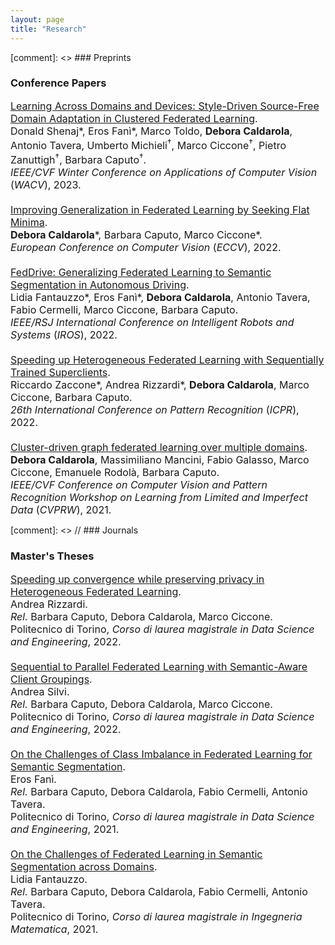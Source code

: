 ```yaml
---
layout: page
title: "Research"
---
```


[comment]: <> ### Preprints


### Conference Papers
<div style="font-size:medium">
<div class='paper_line'> 
    <a href="https://arxiv.org/abs/2210.02326" target="_blank" rel="noopener noreferrer">Learning Across Domains and Devices: Style-Driven Source-Free Domain Adaptation in Clustered Federated Learning</a>. <a href="{{ site.url }}/bibtex/shenaj2023ladd.html" style="color:black;" target="_blank" rel="noopener noreferrer"> <iconify-icon icon="file-icons:bibtex"></iconify-icon></a> <sup><a href="https://github.com/Erosinho13/LADD" style="color:black;" target="_blank" rel="noopener noreferrer"><i class="fab fa-github" style="font-size:15px;"></i></a></sup>
</div>
<div class='paper_line'>          
        <!-- Authors -->  
                <!-- Add "*" if more than one first author -->
                <!-- Add "†" if more than one senior advisor-->
                <!-- Highlight "me" as author with any style and add complete name to the list -->        
            <!-- Create a string of authors -->
            Donald Shenaj*, Eros Fanì*, Marco Toldo, <b>Debora Caldarola</b>, Antonio Tavera, Umberto Michieli<sup>&dagger;</sup>, Marco Ciccone<sup>&dagger;</sup>, Pietro Zanuttigh<sup>&dagger;</sup>, Barbara Caputo<sup>&dagger;</sup>.
            <!-- Create a string of Advisors (only if is thesis) -->
</div>
<div class='paper_line'>
            <!-- Venue -->
            <i>IEEE/CVF Winter Conference on Applications of Computer Vision</i> (<i>WACV</i>), 2023. 
</div>

<br>

<div class='paper_line'> 
    <a href="https://link.springer.com/chapter/10.1007/978-3-031-20050-2_38" target="_blank" rel="noopener noreferrer">Improving Generalization in Federated Learning by Seeking Flat Minima</a>. <a href="{{ site.url }}/bibtex/caldarola2022improving.html" style="color:black;" target="_blank" rel="noopener noreferrer"> <iconify-icon icon="file-icons:bibtex"></iconify-icon></a> <sup><a href="https://github.com/debcaldarola/fedsam" style="color:black;" target="_blank" rel="noopener noreferrer"><i class="fab fa-github" style="font-size:15px;"></i></a></sup>
</div>
<div class='paper_line'>          
        <!-- Authors -->  
                <!-- Add "*" if more than one first author -->
                <!-- Add "†" if more than one senior advisor-->
                <!-- Highlight "me" as author with any style and add complete name to the list -->        
            <!-- Create a string of authors -->
            <b>Debora Caldarola</b>*, Barbara Caputo, Marco Ciccone*.
            <!-- Create a string of Advisors (only if is thesis) -->
</div>
<div class='paper_line'>
            <!-- Venue -->
            <i>European Conference on Computer Vision</i> (<i>ECCV</i>), 2022. 
</div>

<br>

<div class='paper_line'> 
    <a href="https://arxiv.org/abs/2202.13670" target="_blank" rel="noopener noreferrer">FedDrive: Generalizing Federated Learning to Semantic Segmentation in Autonomous Driving</a>. <a href="{{ site.url }}/bibtex/fantauzzo2022feddrive.html" style="color:black;" target="_blank" rel="noopener noreferrer"> <iconify-icon icon="file-icons:bibtex"></iconify-icon></a> <sup><a href="https://feddrive.github.io" style="color:black;" target="_blank" rel="noopener noreferrer"><i class="fab fa-github" style="font-size:15px;"></i></a></sup>
</div>
<div class='paper_line'>          
        <!-- Authors -->  
                <!-- Add "*" if more than one first author -->
                <!-- Add "†" if more than one senior advisor-->
                <!-- Highlight "me" as author with any style and add complete name to the list -->        
            <!-- Create a string of authors -->
            Lidia Fantauzzo*, Eros Fanì*, <b>Debora Caldarola</b>, Antonio Tavera, Fabio Cermelli, Marco Ciccone, Barbara Caputo.
            <!-- Create a string of Advisors (only if is thesis) -->
</div>
<div class='paper_line'>
            <!-- Venue -->
            <i>IEEE/RSJ International Conference on Intelligent Robots and Systems</i> (<i>IROS</i>), 2022. 
</div>

<br>

<div class='paper_line'> 
    <a href="https://arxiv.org/abs/2201.10899" target="_blank" rel="noopener noreferrer">Speeding up Heterogeneous Federated Learning with Sequentially Trained Superclients</a>. <a href="{{ site.url }}/bibtex/zaccone2022fedseq.html" style="color:black;" target="_blank" rel="noopener noreferrer"> <iconify-icon icon="file-icons:bibtex"></iconify-icon></a> <sup><a href="https://github.com/RickZack/FedSeq" style="color:black;" target="_blank" rel="noopener noreferrer"><i class="fab fa-github" style="font-size:15px;"></i></a></sup>
</div>
<div class='paper_line'>          
        <!-- Authors -->  
                <!-- Add "*" if more than one first author -->
                <!-- Add "†" if more than one senior advisor-->
                <!-- Highlight "me" as author with any style and add complete name to the list -->        
            <!-- Create a string of authors -->
            Riccardo Zaccone*, Andrea Rizzardi*, <b>Debora Caldarola</b>, Marco Ciccone, Barbara Caputo.
            <!-- Create a string of Advisors (only if is thesis) -->
</div>
<div class='paper_line'>
            <!-- Venue -->
            <i>26th International Conference on Pattern Recognition</i> (<i>ICPR</i>), 2022. 
</div>

<br>

<div class='paper_line'> 
    <a href="https://openaccess.thecvf.com/content/CVPR2021W/LLID/html/Caldarola_Cluster-Driven_Graph_Federated_Learning_Over_Multiple_Domains_CVPRW_2021_paper.html" target="_blank" rel="noopener noreferrer">Cluster-driven graph federated learning over multiple domains</a>. <a href="{{ site.url }}/bibtex/caldarola2021fedcg.html" style="color:black;" target="_blank" rel="noopener noreferrer"> <iconify-icon icon="file-icons:bibtex"></iconify-icon></a>
</div>
<div class='paper_line'>          
        <!-- Authors -->  
                <!-- Add "*" if more than one first author -->
                <!-- Add "†" if more than one senior advisor-->
                <!-- Highlight "me" as author with any style and add complete name to the list -->        
            <!-- Create a string of authors -->
            <b>Debora Caldarola</b>, Massimiliano Mancini, Fabio Galasso, Marco Ciccone, Emanuele Rodolà, Barbara Caputo.
            <!-- Create a string of Advisors (only if is thesis) -->
</div>
<div class='paper_line'>
            <!-- Venue -->
            <i>IEEE/CVF Conference on Computer Vision and Pattern Recognition Workshop on Learning from Limited and Imperfect Data</i> (<i>CVPRW</i>), 2021. 
</div>


</div>


[comment]: <> // ### Journals


### Master's Theses
<div style="font-size:medium">

<div class='paper_line'> 
    <a href="http://webthesis.biblio.polito.it/25564/" target="_blank" rel="noopener noreferrer">Speeding up convergence while preserving privacy in Heterogeneous Federated Learning</a>.
</div>
<div class='paper_line'>          
        <!-- Authors -->  
                <!-- Add "*" if more than one first author -->
                <!-- Add "†" if more than one senior advisor-->
                <!-- Highlight "me" as author with any style and add complete name to the list -->        
            <!-- Create a string of authors -->
            Andrea Rizzardi.<br>
            <!-- Create a string of Advisors (only if is thesis) -->
            <i>Rel.</i> Barbara Caputo, Debora Caldarola, Marco Ciccone.
</div>
<div class='paper_line'>
            <!-- Venue -->
            Politecnico di Torino, <i>Corso di laurea magistrale in Data Science and Engineering</i>, 2022. 
</div>

<br>

<div class='paper_line'> 
    <a href="http://webthesis.biblio.polito.it/25566/" target="_blank" rel="noopener noreferrer">Sequential to Parallel Federated Learning with Semantic-Aware Client Groupings</a>.
</div>
<div class='paper_line'>          
        <!-- Authors -->  
                <!-- Add "*" if more than one first author -->
                <!-- Add "†" if more than one senior advisor-->
                <!-- Highlight "me" as author with any style and add complete name to the list -->        
            <!-- Create a string of authors -->
            Andrea Silvi.<br>
            <!-- Create a string of Advisors (only if is thesis) -->
            <i>Rel.</i> Barbara Caputo, Debora Caldarola, Marco Ciccone.
</div>
<div class='paper_line'>
            <!-- Venue -->
            Politecnico di Torino, <i>Corso di laurea magistrale in Data Science and Engineering</i>, 2022. 
</div>

<br>

<div class='paper_line'> 
    <a href="https://webthesis.biblio.polito.it/20566/" target="_blank" rel="noopener noreferrer">On the Challenges of Class Imbalance in Federated Learning for Semantic Segmentation</a>.
</div>
<div class='paper_line'>          
        <!-- Authors -->  
                <!-- Add "*" if more than one first author -->
                <!-- Add "†" if more than one senior advisor-->
                <!-- Highlight "me" as author with any style and add complete name to the list -->        
            <!-- Create a string of authors -->
            Eros Fanì.<br>
            <!-- Create a string of Advisors (only if is thesis) -->
            <i>Rel.</i> Barbara Caputo, Debora Caldarola, Fabio Cermelli, Antonio Tavera.
</div>
<div class='paper_line'>
            <!-- Venue -->
            Politecnico di Torino, <i>Corso di laurea magistrale in Data Science and Engineering</i>, 2021. 
</div>

<br>

<div class='paper_line'> 
    <a href="https://webthesis.biblio.polito.it/19853/" target="_blank" rel="noopener noreferrer">On the Challenges of Federated Learning in Semantic Segmentation across Domains</a>.
</div>
<div class='paper_line'>          
        <!-- Authors -->  
                <!-- Add "*" if more than one first author -->
                <!-- Add "†" if more than one senior advisor-->
                <!-- Highlight "me" as author with any style and add complete name to the list -->        
            <!-- Create a string of authors -->
            Lidia Fantauzzo.<br>
            <!-- Create a string of Advisors (only if is thesis) -->
            <i>Rel.</i> Barbara Caputo, Debora Caldarola, Fabio Cermelli, Antonio Tavera.
</div>
<div class='paper_line'>
            <!-- Venue -->
            Politecnico di Torino, <i>Corso di laurea magistrale in Ingegneria Matematica</i>, 2021. 
</div>

</div>